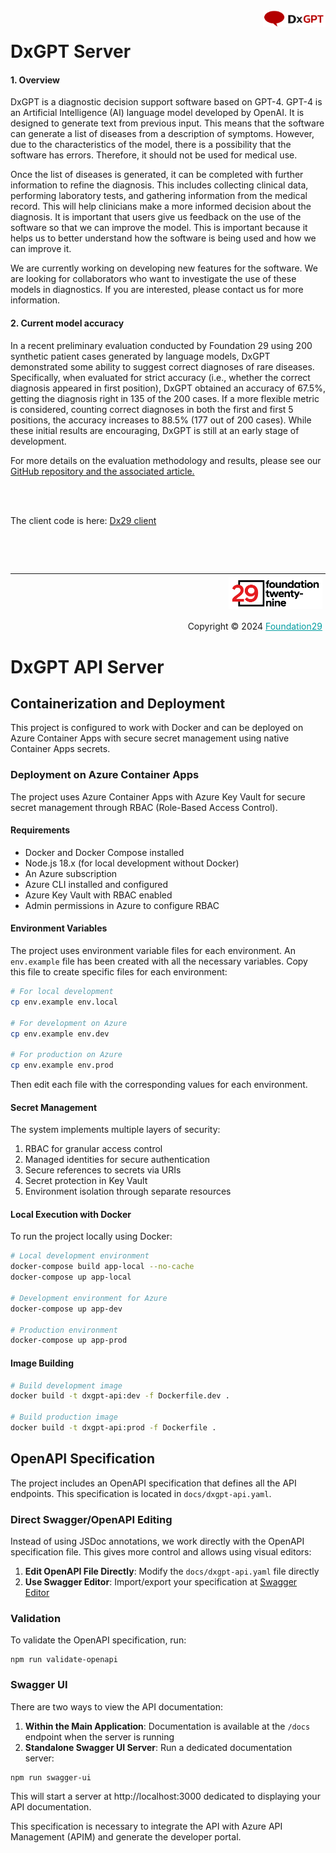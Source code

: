 <div style="margin-bottom: 1%; padding-bottom: 2%;">
	<img align="right" width="100px" src="/img/logo-Dx29.png">
</div>			

DxGPT Server
===============================================================================================================================

#### 1. Overview
DxGPT is a diagnostic decision support software based on GPT-4. GPT-4 is an Artificial Intelligence (AI) language model developed by OpenAI. It is designed to generate text from previous input. This means that the software can generate a list of diseases from a description of symptoms. However, due to the characteristics of the model, there is a possibility that the software has errors. Therefore, it should not be used for medical use.

Once the list of diseases is generated, it can be completed with further information to refine the diagnosis. This includes collecting clinical data, performing laboratory tests, and gathering information from the medical record. This will help clinicians make a more informed decision about the diagnosis. It is important that users give us feedback on the use of the software so that we can improve the model. This is important because it helps us to better understand how the software is being used and how we can improve it.

We are currently working on developing new features for the software. We are looking for collaborators who want to investigate the use of these models in diagnostics. If you are interested, please contact us for more information.

#### 2. Current model accuracy

In a recent preliminary evaluation conducted by Foundation 29 using 200 synthetic patient cases generated by language models, DxGPT demonstrated some ability to suggest correct diagnoses of rare diseases. Specifically, when evaluated for strict accuracy (i.e., whether the correct diagnosis appeared in first position), DxGPT obtained an accuracy of 67.5%, getting the diagnosis right in 135 of the 200 cases. If a more flexible metric is considered, counting correct diagnoses in both the first and first 5 positions, the accuracy increases to 88.5% (177 out of 200 cases). While these initial results are encouraging, DxGPT is still at an early stage of development.

For more details on the evaluation methodology and results, please see our [GitHub repository and the associated article.](https://github.com/foundation29org/dxgpt_testing)

<br>
<br>

The client code is here: [Dx29 client](https://github.com/foundation29org/Dx29_client_gpt)
<p>&nbsp;</p>
<p>&nbsp;</p>


<div style="border-top: 1px solid !important;
	padding-top: 1% !important;
    padding-right: 1% !important;
    padding-bottom: 0.1% !important;">
	<div align="right">
		<img width="150px" src="/img/logo-foundation-twentynine-footer.png">
	</div>
	<div align="right" style="padding-top: 0.5% !important">
		<p align="right">
			Copyright © 2024
			<a style="color:#009DA0" href="https://www.foundation29.org/" target="_blank"> Foundation29</a>
		</p>
	</div>
<div>

# DxGPT API Server

## Containerization and Deployment

This project is configured to work with Docker and can be deployed on Azure Container Apps with secure secret management using native Container Apps secrets.

### Deployment on Azure Container Apps

The project uses Azure Container Apps with Azure Key Vault for secure secret management through RBAC (Role-Based Access Control).

#### Requirements

- Docker and Docker Compose installed
- Node.js 18.x (for local development without Docker)
- An Azure subscription
- Azure CLI installed and configured
- Azure Key Vault with RBAC enabled
- Admin permissions in Azure to configure RBAC

#### Environment Variables

The project uses environment variable files for each environment. An `env.example` file has been created with all the necessary variables. Copy this file to create specific files for each environment:

```bash
# For local development
cp env.example env.local

# For development on Azure
cp env.example env.dev

# For production on Azure
cp env.example env.prod
```

Then edit each file with the corresponding values for each environment.

#### Secret Management

The system implements multiple layers of security:

1. RBAC for granular access control
2. Managed identities for secure authentication
3. Secure references to secrets via URIs
4. Secret protection in Key Vault
5. Environment isolation through separate resources

#### Local Execution with Docker

To run the project locally using Docker:

```bash
# Local development environment
docker-compose build app-local --no-cache
docker-compose up app-local

# Development environment for Azure
docker-compose up app-dev

# Production environment
docker-compose up app-prod
```

#### Image Building

```bash
# Build development image
docker build -t dxgpt-api:dev -f Dockerfile.dev .

# Build production image
docker build -t dxgpt-api:prod -f Dockerfile .
```

## OpenAPI Specification

The project includes an OpenAPI specification that defines all the API endpoints. This specification is located in `docs/dxgpt-api.yaml`.

### Direct Swagger/OpenAPI Editing

Instead of using JSDoc annotations, we work directly with the OpenAPI specification file. This gives more control and allows using visual editors:

1. **Edit OpenAPI File Directly**: Modify the `docs/dxgpt-api.yaml` file directly
2. **Use Swagger Editor**: Import/export your specification at [Swagger Editor](https://editor.swagger.io)

### Validation

To validate the OpenAPI specification, run:

```
npm run validate-openapi
```

### Swagger UI

There are two ways to view the API documentation:

1. **Within the Main Application**: Documentation is available at the `/docs` endpoint when the server is running
2. **Standalone Swagger UI Server**: Run a dedicated documentation server:

```
npm run swagger-ui
```

This will start a server at http://localhost:3000 dedicated to displaying your API documentation.

This specification is necessary to integrate the API with Azure API Management (APIM) and generate the developer portal.
